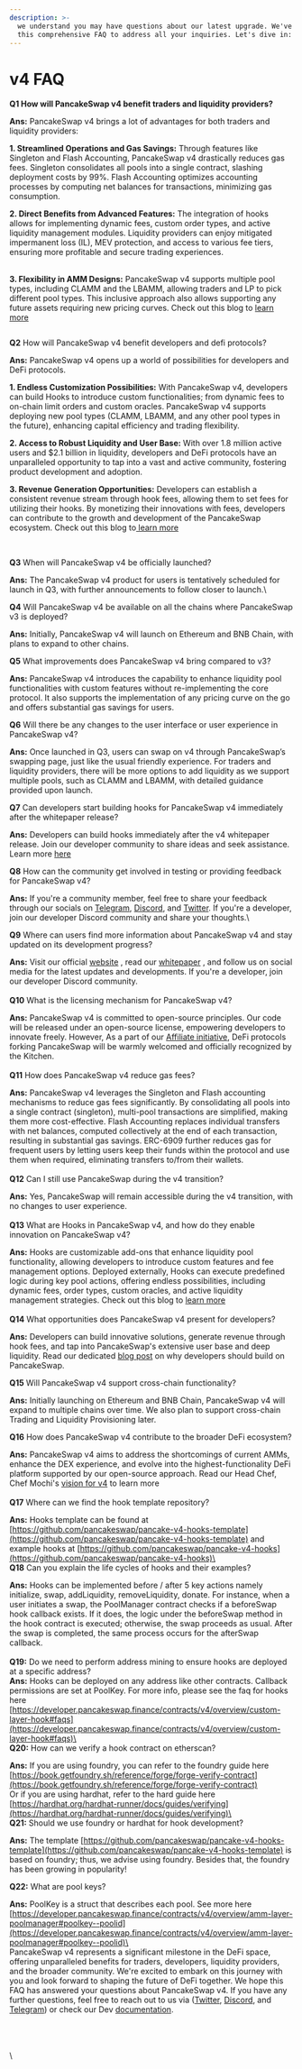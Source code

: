 ```yaml
---
description: >-
  we understand you may have questions about our latest upgrade. We've compiled
  this comprehensive FAQ to address all your inquiries. Let's dive in:
---
```


# v4 FAQ

**Q1 How will PancakeSwap v4 benefit traders and liquidity providers?**

**Ans:** PancakeSwap v4 brings a lot of advantages for both traders and liquidity providers:

**1. Streamlined Operations and Gas Savings:** Through features like Singleton and Flash Accounting, PancakeSwap v4 drastically reduces gas fees. Singleton consolidates all pools into a single contract, slashing deployment costs by 99%. Flash Accounting optimizes accounting processes by computing net balances for transactions, minimizing gas consumption.

**2. Direct Benefits from Advanced Features:** The integration of hooks allows for implementing dynamic fees, custom order types, and active liquidity management modules. Liquidity providers can enjoy mitigated impermanent loss (IL), MEV protection, and access to various fee tiers, ensuring more profitable and secure trading experiences.

\
**3. Flexibility in AMM Designs:** PancakeSwap v4 supports multiple pool types, including CLAMM and the LBAMM, allowing traders and LP to pick different pool types. This inclusive approach also allows supporting any future assets requiring new pricing curves. Check out this blog to [learn more](https://blog.pancakeswap.finance/articles/everything-you-need-to-know-about-pancake-swap-v4-what-s-in-it-for-developers-traders-liquidity-providers-and-defi-protocols)

<figure><img src="../../.gitbook/assets/Screenshot 2024-03-15 at 16.16.56.png" alt=""><figcaption></figcaption></figure>

**Q2** How will PancakeSwap v4 benefit developers and defi protocols?

**Ans:** PancakeSwap v4 opens up a world of possibilities for developers and DeFi protocols.&#x20;

**1. Endless Customization Possibilities:** With PancakeSwap v4, developers can build Hooks to introduce custom functionalities; from dynamic fees to on-chain limit orders and custom oracles. PancakeSwap v4 supports deploying new pool types (CLAMM, LBAMM, and any other pool types in the future), enhancing capital efficiency and trading flexibility.

**2. Access to Robust Liquidity and User Base:** With over 1.8 million active users and $2.1 billion in liquidity, developers and DeFi protocols have an unparalleled opportunity to tap into a vast and active community, fostering product development and adoption.

**3. Revenue Generation Opportunities:** Developers can establish a consistent revenue stream through hook fees, allowing them to set fees for utilizing their hooks. By monetizing their innovations with fees, developers can contribute to the growth and development of the PancakeSwap ecosystem. Check out this blog to[ learn more](https://blog.pancakeswap.finance/articles/everything-you-need-to-know-about-pancake-swap-v4-what-s-in-it-for-developers-traders-liquidity-providers-and-defi-protocols)

<figure><img src="../../.gitbook/assets/Screenshot 2024-03-15 at 09.40.42.png" alt=""><figcaption></figcaption></figure>

\
**Q3** When will PancakeSwap v4 be officially launched?

**Ans:** The PancakeSwap v4 product for users is tentatively scheduled for launch in Q3, with further announcements to follow closer to launch.\


**Q4** Will PancakeSwap v4 be available on all the chains where PancakeSwap v3 is deployed?

**Ans:** Initially, PancakeSwap v4 will launch on Ethereum and BNB Chain, with plans to expand to other chains.



**Q5** What improvements does PancakeSwap v4 bring compared to v3?

**Ans:** PancakeSwap v4 introduces the capability to enhance liquidity pool functionalities with custom features without re-implementing the core protocol. It also supports the implementation of any pricing curve on the go and offers substantial gas savings for users.



**Q6** Will there be any changes to the user interface or user experience in PancakeSwap v4?

**Ans:** Once launched in Q3, users can swap on v4 through PancakeSwap’s swapping page, just like the usual friendly experience.   For traders and liquidity providers, there will be more options to add liquidity as we support multiple pools, such as CLAMM and LBAMM, with detailed guidance provided upon launch.



**Q7** Can developers start building hooks for PancakeSwap v4 immediately after the whitepaper release?

**Ans:** Developers can build hooks immediately after the v4 whitepaper release. Join our developer community to share ideas and seek assistance. Learn more [here](https://www.youtube.com/watch?v=48zgqAdtPJY)

**Q8** How can the community get involved in testing or providing feedback for PancakeSwap v4?

**Ans:** If you're a community member, feel free to share your feedback through our socials on [Telegram](https://t.me/PancakeSwapAnn), [Discord](https://discord.com/channels/897834609272840232/1207724381212770315), and [Twitter](https://twitter.com/PancakeSwap). If you're a developer, join our developer Discord community and share your thoughts.\


**Q9** Where can users find more information about PancakeSwap v4 and stay updated on its development progress?

**Ans:** Visit our official [website](https://pancakeswap.finance/v4?utm\_source=v4announcementblog\&utm\_medium=blog\&utm\_campaign=v4announcementblog\&utm\_id=v4announcementblog) , read our [whitepaper](https://github.com/pancakeswap/pancake-v4-core/blob/main/docs/whitepaper-en.pdf) , and follow us on social media for the latest updates and developments.  If you're a developer, join our developer Discord community.\
\
**Q10** What is the licensing mechanism for PancakeSwap v4?

**Ans:** PancakeSwap v4 is committed to open-source principles. Our code will be released under an open-source license, empowering developers to innovate freely. However, As a part of our [Affiliate initiative](https://forum.pancakeswap.finance/t/discussion-on-pancakeswap-affiliates-a-multichain-expansion-strategy/395), DeFi protocols forking PancakeSwap will be warmly welcomed and officially recognized by the Kitchen.\
\
**Q11** How does PancakeSwap v4 reduce gas fees?

**Ans:** PancakeSwap v4 leverages the Singleton and Flash accounting mechanisms to reduce gas fees significantly. By consolidating all pools into a single contract (singleton), multi-pool transactions are simplified, making them more cost-effective. Flash Accounting replaces individual transfers with net balances, computed collectively at the end of each transaction, resulting in substantial gas savings. ERC-6909 further reduces gas for frequent users by letting users keep their funds within the protocol and use them when required, eliminating transfers to/from their wallets.\
\
**Q12** Can I still use PancakeSwap during the v4 transition?

**Ans:** Yes, PancakeSwap will remain accessible during the v4 transition, with no changes to user experience.\
\
**Q13** What are Hooks in PancakeSwap v4, and how do they enable innovation on PancakeSwap v4?

**Ans:** Hooks are customizable add-ons that enhance liquidity pool functionality, allowing developers to introduce custom features and fee management options. Deployed externally, Hooks can execute predefined logic during key pool actions, offering endless possibilities, including dynamic fees, order types, custom oracles, and active liquidity management strategies. Check out this blog to [learn more](https://blog.pancakeswap.finance/articles/why-should-developers-build-on-pancake-swap-v4-and-how-to-build-hooks)\
\
**Q14** What opportunities does PancakeSwap v4 present for developers?

**Ans:** Developers can build innovative solutions, generate revenue through hook fees, and tap into PancakeSwap's extensive user base and deep liquidity. Read our dedicated [blog post](https://blog.pancakeswap.finance/articles/why-should-developers-build-on-pancake-swap-v4-and-how-to-build-hooks) on why developers should build on PancakeSwap.



**Q15** Will PancakeSwap v4 support cross-chain functionality?

**Ans:** Initially launching on Ethereum and BNB Chain, PancakeSwap v4 will expand to multiple chains over time. We also plan to support cross-chain Trading and Liquidity Provisioning later.

**Q16** How does PancakeSwap v4 contribute to the broader DeFi ecosystem?

**Ans:** PancakeSwap v4 aims to address the shortcomings of current AMMs, enhance the DEX experience, and evolve into the highest-functionality DeFi platform supported by our open-source approach. Read our Head Chef, Chef Mochi's [vision for v4](https://blog.pancakeswap.finance/articles/chef-mochi-s-vision-for-pancake-swap-v4-a-leap-forward-in-de-fi-innovation) to learn more\
\
**Q17** Where can we find the hook template repository?

**Ans:** Hooks template can be found at [https://github.com/pancakeswap/pancake-v4-hooks-template](https://github.com/pancakeswap/pancake-v4-hooks-template) and example hooks at [https://github.com/pancakeswap/pancake-v4-hooks](https://github.com/pancakeswap/pancake-v4-hooks)\
\
**Q18** Can you explain the life cycles of hooks and their examples?

**Ans:** Hooks can be implemented before / after 5 key actions namely initialize, swap, addLiquidity, removeLiquidity, donate. For instance, when a user initiates a swap, the PoolManager contract checks if a beforeSwap hook callback exists. If it does, the logic under the beforeSwap method in the hook contract is executed; otherwise, the swap proceeds as usual. After the swap is completed, the same process occurs for the afterSwap callback.\
\
**Q19:** Do we need to perform address mining to ensure hooks are deployed at a specific address?\
**Ans:** Hooks can be deployed on any address like other contracts. Callback permissions are set at PoolKey. For more info, please see the faq for hooks here [https://developer.pancakeswap.finance/contracts/v4/overview/custom-layer-hook#faqs](https://developer.pancakeswap.finance/contracts/v4/overview/custom-layer-hook#faqs)\
\
**Q20:** How can we verify a hook contract on etherscan?&#x20;

**Ans:** If you are using foundry, you can refer to the foundry guide here [https://book.getfoundry.sh/reference/forge/forge-verify-contract](https://book.getfoundry.sh/reference/forge/forge-verify-contract) \
Or if you are using hardhat, refer to the hard guide here [https://hardhat.org/hardhat-runner/docs/guides/verifying](https://hardhat.org/hardhat-runner/docs/guides/verifying)\
\
**Q21:** Should we use foundry or hardhat for hook development?

**Ans:** The template [https://github.com/pancakeswap/pancake-v4-hooks-template](https://github.com/pancakeswap/pancake-v4-hooks-template) is based on foundry; thus, we advise using foundry. Besides that, the foundry has been growing in popularity!&#x20;

**Q22:** What are pool keys?&#x20;

**Ans:** PoolKey is a struct that describes each pool. See more here [https://developer.pancakeswap.finance/contracts/v4/overview/amm-layer-poolmanager#poolkey--poolid](https://developer.pancakeswap.finance/contracts/v4/overview/amm-layer-poolmanager#poolkey--poolid)\
\
PancakeSwap v4 represents a significant milestone in the DeFi space, offering unparalleled benefits for traders, developers, liquidity providers, and the broader community. We're excited to embark on this journey with you and look forward to shaping the future of DeFi together. We hope this FAQ has answered your questions about PancakeSwap v4. If you have any further questions, feel free to reach out to us via  ([Twitter](https://twitter.com/PancakeSwap), [Discord](https://discord.com/channels/897834609272840232/1207724381212770315), and [Telegram](https://t.me/PancakeSwap)) or check our Dev [documentation](https://developer.pancakeswap.finance).

\
\
\
\
